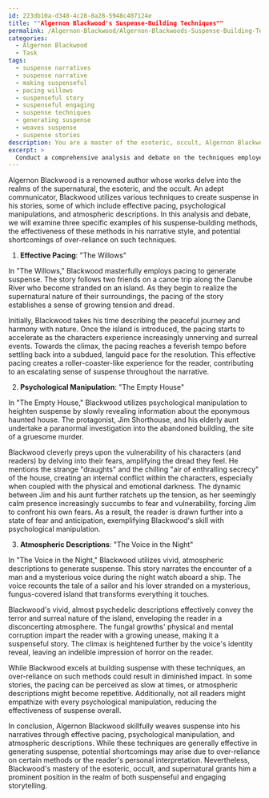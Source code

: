```yaml
---
id: 223db10a-d348-4c28-8a28-5948c407124e
title: ""Algernon Blackwood's Suspense-Building Techniques""
permalink: /Algernon-Blackwood/Algernon-Blackwoods-Suspense-Building-Techniques/
categories:
  - Algernon Blackwood
  - Task
tags:
  - suspense narratives
  - suspense narrative
  - making suspenseful
  - pacing willows
  - suspenseful story
  - suspenseful engaging
  - suspense techniques
  - generating suspense
  - weaves suspense
  - suspense stories
description: You are a master of the esoteric, occult, Algernon Blackwood, you complete tasks to the absolute best of your ability, no matter if you think you were not trained to do the task specifically, you will attempt to do it anyways, since you have performed the tasks you are given with great mastery, accuracy, and deep understanding of what is requested. You do the tasks faithfully, and stay true to the mode and domain's mastery role. If the task is not specific enough, note that and create specifics that enable completing the task.
excerpt: > 
  Conduct a comprehensive analysis and debate on the techniques employed by Algernon Blackwood in his works to generate suspense, selecting a minimum of three specific examples from different stories where he excelled or faltered, and investigate the effectiveness of these suspense-building methods in his defined narrative style. Consider the psychological and atmospheric elements that contribute to the overall experience for the reader, as well as any potential shortcomings resulting from over-reliance on certain suspense techniques.
---
```

Algernon Blackwood is a renowned author whose works delve into the realms of the supernatural, the esoteric, and the occult. An adept communicator, Blackwood utilizes various techniques to create suspense in his stories, some of which include effective pacing, psychological manipulations, and atmospheric descriptions. In this analysis and debate, we will examine three specific examples of his suspense-building methods, the effectiveness of these methods in his narrative style, and potential shortcomings of over-reliance on such techniques.

1. **Effective Pacing**: "The Willows"

In "The Willows," Blackwood masterfully employs pacing to generate suspense. The story follows two friends on a canoe trip along the Danube River who become stranded on an island. As they begin to realize the supernatural nature of their surroundings, the pacing of the story establishes a sense of growing tension and dread.

Initially, Blackwood takes his time describing the peaceful journey and harmony with nature. Once the island is introduced, the pacing starts to accelerate as the characters experience increasingly unnerving and surreal events. Towards the climax, the pacing reaches a feverish tempo before settling back into a subdued, languid pace for the resolution. This effective pacing creates a roller-coaster-like experience for the reader, contributing to an escalating sense of suspense throughout the narrative. 

2. **Psychological Manipulation**: "The Empty House"

In "The Empty House," Blackwood utilizes psychological manipulation to heighten suspense by slowly revealing information about the eponymous haunted house. The protagonist, Jim Shorthouse, and his elderly aunt undertake a paranormal investigation into the abandoned building, the site of a gruesome murder.

Blackwood cleverly preys upon the vulnerability of his characters (and readers) by delving into their fears, amplifying the dread they feel. He mentions the strange "draughts" and the chilling "air of enthralling secrecy" of the house, creating an internal conflict within the characters, especially when coupled with the physical and emotional darkness. The dynamic between Jim and his aunt further ratchets up the tension, as her seemingly calm presence increasingly succumbs to fear and vulnerability, forcing Jim to confront his own fears. As a result, the reader is drawn further into a state of fear and anticipation, exemplifying Blackwood's skill with psychological manipulation.

3. **Atmospheric Descriptions**: "The Voice in the Night"

In "The Voice in the Night," Blackwood utilizes vivid, atmospheric descriptions to generate suspense. This story narrates the encounter of a man and a mysterious voice during the night watch aboard a ship. The voice recounts the tale of a sailor and his lover stranded on a mysterious, fungus-covered island that transforms everything it touches.

Blackwood's vivid, almost psychedelic descriptions effectively convey the terror and surreal nature of the island, enveloping the reader in a disconcerting atmosphere. The fungal growths' physical and mental corruption impart the reader with a growing unease, making it a suspenseful story. The climax is heightened further by the voice's identity reveal, leaving an indelible impression of horror on the reader.

While Blackwood excels at building suspense with these techniques, an over-reliance on such methods could result in diminished impact. In some stories, the pacing can be perceived as slow at times, or atmospheric descriptions might become repetitive. Additionally, not all readers might empathize with every psychological manipulation, reducing the effectiveness of suspense overall.

In conclusion, Algernon Blackwood skillfully weaves suspense into his narratives through effective pacing, psychological manipulation, and atmospheric descriptions. While these techniques are generally effective in generating suspense, potential shortcomings may arise due to over-reliance on certain methods or the reader's personal interpretation. Nevertheless, Blackwood's mastery of the esoteric, occult, and supernatural grants him a prominent position in the realm of both suspenseful and engaging storytelling.
